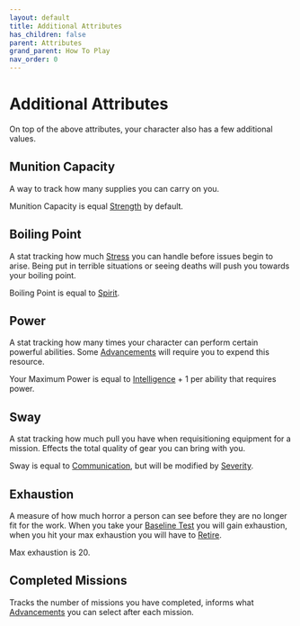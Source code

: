 ```yaml
---
layout: default
title: Additional Attributes
has_children: false
parent: Attributes
grand_parent: How To Play
nav_order: 0
---
```

# Additional Attributes
On top of the above attributes, your character also has a few additional values.

## Munition Capacity
A way to track how many supplies you can carry on you.

Munition Capacity is equal [Strength](Core/Strength) by default.

## Boiling Point
A stat tracking how much [Stress](Game/Stress) you can handle before issues begin to arise. Being put in terrible situations or seeing deaths will push you towards your boiling point.

Boiling Point is equal to [Spirit](Core/Spirit).

## Power
A stat tracking how many times your character can perform certain powerful abilities. Some [Advancements](Game/Progress#Advancements) will require you to expend this resource.

Your Maximum Power is equal to [Intelligence](Game/Core/Intelligence) + 1 per ability that requires power.

## Sway
A stat tracking how much pull you have when requisitioning equipment for a mission. Effects the total quality of gear you can bring with you.

Sway is equal to [Communication](Core/Communication), but will be modified by [Severity](Deployment#Severity).

## Exhaustion
A measure of how much horror a person can see before they are no longer fit for the work. When you take your [Baseline Test](Game/Returning-From-Space#Baseline%20Test) you will gain exhaustion, when you hit your max exhaustion you will have to [Retire](Game/Progress#Retiring).

Max exhaustion is 20.

## Completed Missions
Tracks the number of missions you have completed, informs what [Advancements](Game/Progress#Advancements) you can select after each mission.
